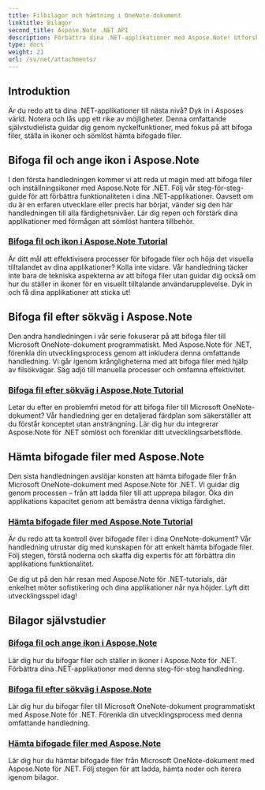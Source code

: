 ```yaml
---
title: Filbilagor och hämtning i OneNote-dokument
linktitle: Bilagor
second_title: Aspose.Note .NET API
description: Förbättra dina .NET-applikationer med Aspose.Note! Utforska självstudier om att bifoga filer, ställa in ikoner och hämta bilagor för förbättrad utveckling.
type: docs
weight: 21
url: /sv/net/attachments/
---
```

## Introduktion

Är du redo att ta dina .NET-applikationer till nästa nivå? Dyk in i Asposes värld. Notera och lås upp ett rike av möjligheter. Denna omfattande självstudielista guidar dig genom nyckelfunktioner, med fokus på att bifoga filer, ställa in ikoner och sömlöst hämta bifogade filer.

## Bifoga fil och ange ikon i Aspose.Note
I den första handledningen kommer vi att reda ut magin med att bifoga filer och inställningsikoner med Aspose.Note för .NET. Följ vår steg-för-steg-guide för att förbättra funktionaliteten i dina .NET-applikationer. Oavsett om du är en erfaren utvecklare eller precis har börjat, vänder sig den här handledningen till alla färdighetsnivåer. Lär dig repen och förstärk dina applikationer med förmågan att sömlöst hantera tillbehör.

### [Bifoga fil och ikon i Aspose.Note Tutorial](./attach-file-set-icon/)
Är ditt mål att effektivisera processer för bifogade filer och höja det visuella tilltalandet av dina applikationer? Kolla inte vidare. Vår handledning täcker inte bara de tekniska aspekterna av att bifoga filer utan guidar dig också om hur du ställer in ikoner för en visuellt tilltalande användarupplevelse. Dyk in och få dina applikationer att sticka ut!

## Bifoga fil efter sökväg i Aspose.Note
Den andra handledningen i vår serie fokuserar på att bifoga filer till Microsoft OneNote-dokument programmatiskt. Med Aspose.Note för .NET, förenkla din utvecklingsprocess genom att inkludera denna omfattande handledning. Vi går igenom krångligheterna med att bifoga filer med hjälp av filsökvägar. Säg adjö till manuella processer och omfamna effektivitet.

### [Bifoga fil efter sökväg i Aspose.Note Tutorial](./attach-file-by-path/)
Letar du efter en problemfri metod för att bifoga filer till Microsoft OneNote-dokument? Vår handledning ger en detaljerad färdplan som säkerställer att du förstår konceptet utan ansträngning. Lär dig hur du integrerar Aspose.Note för .NET sömlöst och förenklar ditt utvecklingsarbetsflöde.

## Hämta bifogade filer med Aspose.Note
Den sista handledningen avslöjar konsten att hämta bifogade filer från Microsoft OneNote-dokument med Aspose.Note för .NET. Vi guidar dig genom processen – från att ladda filer till att upprepa bilagor. Öka din applikations kapacitet genom att bemästra denna viktiga färdighet.

### [Hämta bifogade filer med Aspose.Note Tutorial](./retrieve-attached-files/)
Är du redo att ta kontroll över bifogade filer i dina OneNote-dokument? Vår handledning utrustar dig med kunskapen för att enkelt hämta bifogade filer. Följ stegen, förstå noderna och skaffa dig expertis för att förbättra din applikations funktionalitet.

Ge dig ut på den här resan med Aspose.Note för .NET-tutorials, där enkelhet möter sofistikering och dina applikationer når nya höjder. Lyft ditt utvecklingsspel idag!
## Bilagor självstudier
### [Bifoga fil och ange ikon i Aspose.Note](./attach-file-set-icon/)
Lär dig hur du bifogar filer och ställer in ikoner i Aspose.Note för .NET. Förbättra dina .NET-applikationer med denna steg-för-steg handledning.
### [Bifoga fil efter sökväg i Aspose.Note](./attach-file-by-path/)
Lär dig hur du bifogar filer till Microsoft OneNote-dokument programmatiskt med Aspose.Note för .NET. Förenkla din utvecklingsprocess med denna omfattande handledning.
### [Hämta bifogade filer med Aspose.Note](./retrieve-attached-files/)
Lär dig hur du hämtar bifogade filer från Microsoft OneNote-dokument med Aspose.Note för .NET. Följ stegen för att ladda, hämta noder och iterera igenom bilagor.